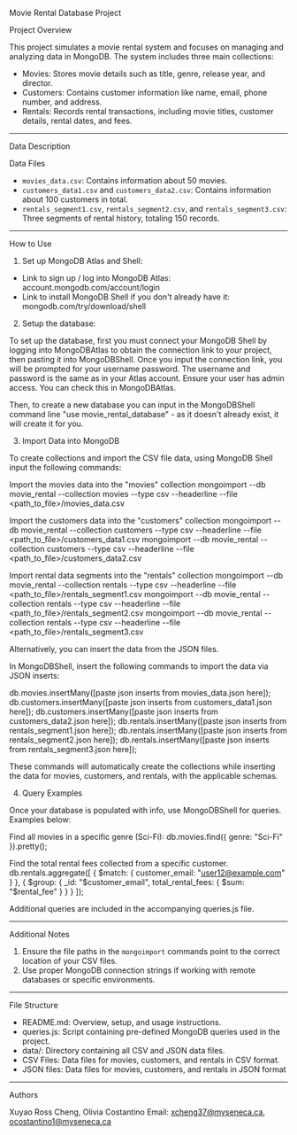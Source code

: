 Movie Rental Database Project

Project Overview

This project simulates a movie rental system and focuses on managing and analyzing data in MongoDB. The system includes three main collections:
- Movies: Stores movie details such as title, genre, release year, and director.
- Customers: Contains customer information like name, email, phone number, and address.
- Rentals: Records rental transactions, including movie titles, customer details, rental dates, and fees.

---

Data Description

Data Files
- `movies_data.csv`: Contains information about 50 movies.
- `customers_data1.csv` and `customers_data2.csv`: Contains information about 100 customers in total.
- `rentals_segment1.csv`, `rentals_segment2.csv`, and `rentals_segment3.csv`: Three segments of rental history, totaling 150 records.

---

How to Use

1. Set up MongoDB Atlas and Shell:

- Link to sign up / log into MongoDB Atlas: account.mongodb.com/account/login
- Link to install MongoDB Shell if you don't already have it: mongodb.com/try/download/shell

2. Setup the database: 

To set up the database, first you must connect your MongoDB Shell by logging into MongoDBAtlas to obtain the connection link to your project, then pasting it into MongoDBShell. Once you input the connection link, you will be prompted for your username password. The username and password is the same as in your Atlas account. Ensure your user has admin access. You can check this in MongoDBAtlas. 

Then, to create a new database you can input in the MongoDBShell command line "use movie_rental_database" - as it doesn't already exist, it will create it for you.

3. Import Data into MongoDB

To create collections and import the CSV file data, using MongoDB Shell input the following commands:

Import the movies data into the "movies" collection
mongoimport --db movie_rental --collection movies --type csv --headerline --file <path_to_file>/movies_data.csv

Import the customers data into the "customers" collection
mongoimport --db movie_rental --collection customers --type csv --headerline --file <path_to_file>/customers_data1.csv
mongoimport --db movie_rental --collection customers --type csv --headerline --file <path_to_file>/customers_data2.csv

Import rental data segments into the "rentals" collection
mongoimport --db movie_rental --collection rentals --type csv --headerline --file <path_to_file>/rentals_segment1.csv
mongoimport --db movie_rental --collection rentals --type csv --headerline --file <path_to_file>/rentals_segment2.csv
mongoimport --db movie_rental --collection rentals --type csv --headerline --file <path_to_file>/rentals_segment3.csv

Alternatively, you can insert the data from the JSON files.

In MongoDBShell, insert the following commands to import the data via JSON inserts:

db.movies.insertMany([paste json inserts from movies_data.json here]);
db.customers.insertMany([paste json inserts from customers_data1.json here]); 
db.customers.insertMany([paste json inserts from customers_data2.json here]); 
db.rentals.insertMany([paste json inserts from rentals_segment1.json here]); 
db.rentals.insertMany([paste json inserts from rentals_segment2.json here]); 
db.rentals.insertMany([paste json inserts from rentals_segment3.json here]); 

These commands will automatically create the collections while inserting the data for movies, customers, and rentals, with the applicable schemas.

4. Query Examples

Once your database is populated with info, use MongoDBShell for queries. Examples below:

Find all movies in a specific genre (Sci-Fi):
db.movies.find({ genre: "Sci-Fi" }).pretty();

Find the total rental fees collected from a specific customer. 
  db.rentals.aggregate([
    { $match: { customer_email: "user12@example.com" } },
    { $group: { _id: "$customer_email", total_rental_fees: { $sum: "$rental_fee" } } }
  ]);


Additional queries are included in the accompanying queries.js file.

---

Additional Notes
1. Ensure the file paths in the `mongoimport` commands point to the correct location of your CSV files.
2. Use proper MongoDB connection strings if working with remote databases or specific environments.

---

File Structure
- README.md: Overview, setup, and usage instructions.
- queries.js: Script containing pre-defined MongoDB queries used in the project.
- data/: Directory containing all CSV and JSON data files.
- CSV Files: Data files for movies, customers, and rentals in CSV format.
- JSON files: Data files for movies, customers, and rentals in JSON format

---

Authors

Xuyao Ross Cheng, Olivia Costantino
Email: xcheng37@myseneca.ca, ocostantino1@myseneca.ca